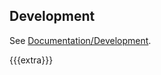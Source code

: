 ## Development

See [Documentation/Development](https://github.com/FullScreenShenanigans/Documentation).

{{{extra}}}
